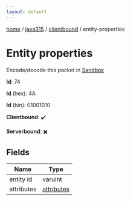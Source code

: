 ```yaml
---
layout: default
---
```


[home](/)  /  [java315](/protocol/java315)  /  [clientbound](/protocol/java315/clientbound)  /  entity-properties

# Entity properties

Encode/decode this packet in [Sandbox](../../../sandbox/java315#clientbound.entity_properties)

**Id**: 74

**Id** (hex): 4A

**Id** (bin): 01001010

**Clientbound**: ✔️

**Serverbound**: ✖️

## Fields

Name | Type
---|---
entity id | varuint
attributes | [attributes](/protocol/java315/arrays)
